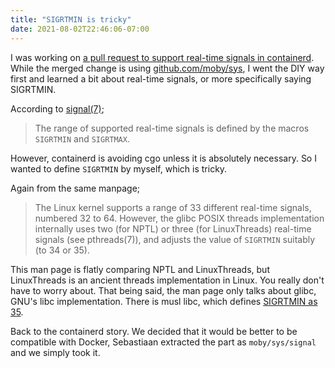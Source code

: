 ```yaml
---
title: "SIGRTMIN is tricky"
date: 2021-08-02T22:46:06-07:00
---
```

I was working on [a pull request to support real-time signals in containerd](https://github.com/containerd/containerd/pull/5693). While the merged change is using [github.com/moby/sys](https://github.com/moby/sys), I went the DIY way first and learned a bit about real-time signals, or more specifically saying SIGRTMIN.

According to [signal(7)](https://man7.org/linux/man-pages/man7/signal.7.html);

> The range of supported real-time signals is defined by the macros `SIGRTMIN` and `SIGRTMAX`.

However, containerd is avoiding cgo unless it is absolutely necessary. So I wanted to define `SIGRTMIN` by myself, which is tricky.

Again from the same manpage;

> The Linux kernel supports a range of 33 different real-time signals, numbered 32 to 64.  However, the glibc POSIX threads implementation internally uses two (for NPTL) or three (for LinuxThreads) real-time signals (see pthreads(7)), and adjusts the value of `SIGRTMIN` suitably (to 34 or 35).

This man page is flatly comparing NPTL and LinuxThreads, but LinuxThreads is an ancient threads implementation in Linux. You really don't have to worry about. That being said, the man page only talks about glibc, GNU's libc implementation. There is musl libc, which defines [SIGRTMIN as 35](https://git.musl-libc.org/cgit/musl/tree/src/signal/sigrtmin.c).

Back to the containerd story. We decided that it would be better to be compatible with Docker, Sebastiaan extracted the part as `moby/sys/signal` and we simply took it.
